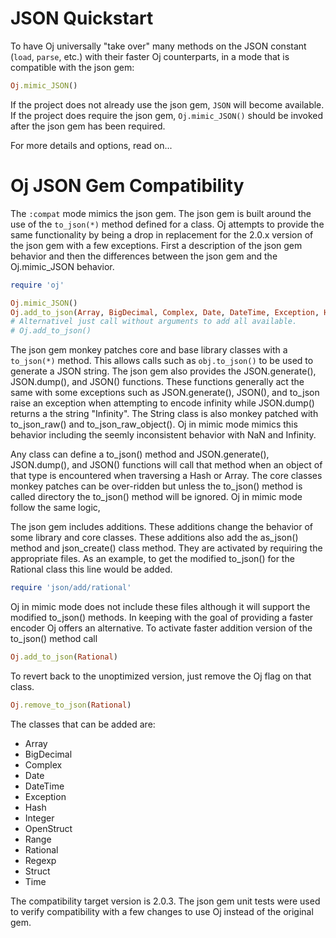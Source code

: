 # JSON Quickstart

To have Oj universally "take over" many methods on the JSON constant (`load`, `parse`, etc.) with
their faster Oj counterparts, in a mode that is compatible with the json gem:

```ruby
Oj.mimic_JSON()
```

If the project does not already use the json gem, `JSON` will become available.
If the project does require the json gem, `Oj.mimic_JSON()` should be invoked after the
json gem has been required.

For more details and options, read on...

# Oj JSON Gem Compatibility

The `:compat` mode mimics the json gem. The json gem is built around the use
of the `to_json(*)` method defined for a class. Oj attempts to provide the
same functionality by being a drop in replacement for the 2.0.x version of the
json gem with a few exceptions. First a description of the json gem behavior
and then the differences between the json gem and the Oj.mimic_JSON behavior.

```ruby
require 'oj'

Oj.mimic_JSON()
Oj.add_to_json(Array, BigDecimal, Complex, Date, DateTime, Exception, Hash, Integer, OpenStruct, Range, Rational, Regexp, Struct, Time)
# Alternativel just call without arguments to add all available.
# Oj.add_to_json()
```

The json gem monkey patches core and base library classes with a `to_json(*)`
method. This allows calls such as `obj.to_json()` to be used to generate a
JSON string. The json gem also provides the JSON.generate(), JSON.dump(), and
JSON() functions. These functions generally act the same with some exceptions
such as JSON.generate(), JSON(), and to_json raise an exception when
attempting to encode infinity while JSON.dump() returns a the string
"Infinity". The String class is also monkey patched with to_json_raw() and
to_json_raw_object(). Oj in mimic mode mimics this behavior including the
seemly inconsistent behavior with NaN and Infinity.

Any class can define a to_json() method and JSON.generate(), JSON.dump(), and
JSON() functions will call that method when an object of that type is
encountered when traversing a Hash or Array. The core classes monkey patches
can be over-ridden but unless the to_json() method is called directory the
to_json() method will be ignored. Oj in mimic mode follow the same logic,

The json gem includes additions. These additions change the behavior of some
library and core classes. These additions also add the as_json() method and
json_create() class method. They are activated by requiring the appropriate
files. As an example, to get the modified to_json() for the Rational class
this line would be added.

```ruby
require 'json/add/rational'
```

Oj in mimic mode does not include these files although it will support the
modified to_json() methods. In keeping with the goal of providing a faster
encoder Oj offers an alternative. To activate faster addition version of the
to_json() method call

```ruby
Oj.add_to_json(Rational)
```

To revert back to the unoptimized version, just remove the Oj flag on that
class.

```ruby
Oj.remove_to_json(Rational)
```

The classes that can be added are:

* Array
* BigDecimal
* Complex
* Date
* DateTime
* Exception
* Hash
* Integer
* OpenStruct
* Range
* Rational
* Regexp
* Struct
* Time

The compatibility target version is 2.0.3. The json gem unit tests were used
to verify compatibility with a few changes to use Oj instead of the original
gem.
